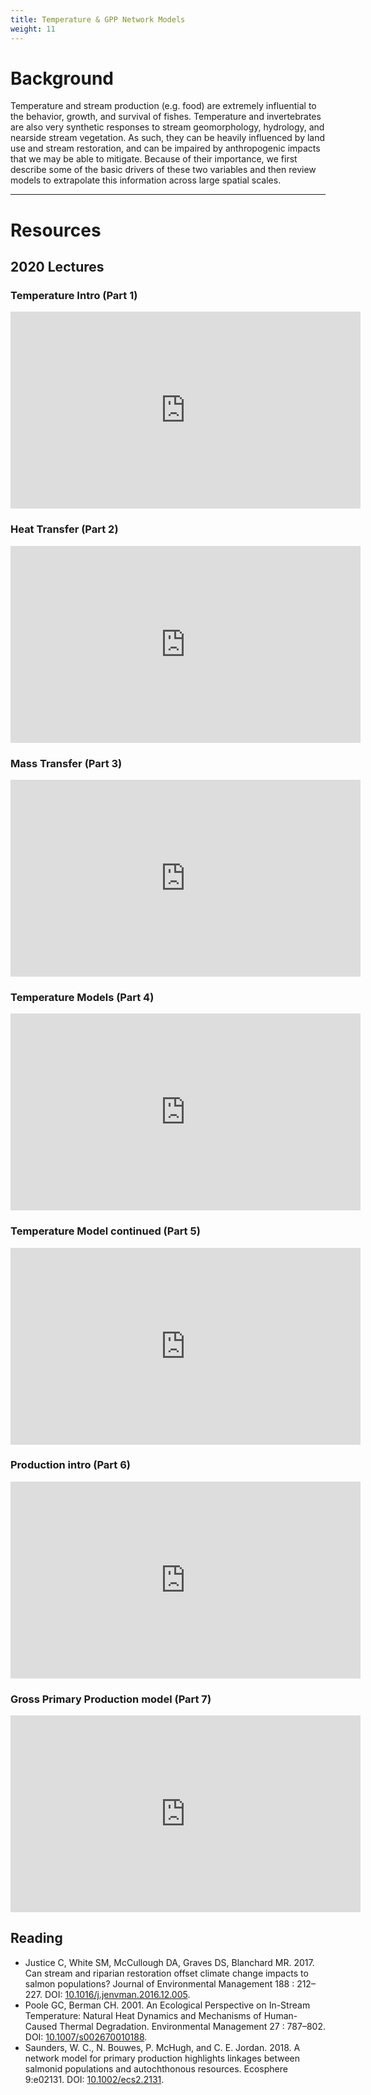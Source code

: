 ```yaml
---
title: Temperature & GPP Network Models
weight: 11
---
```


# Background

Temperature and stream production (e.g. food) are extremely influential to the behavior, growth, and survival of fishes.  Temperature and invertebrates are also very synthetic responses to stream geomorphology, hydrology, and nearside stream vegetation.  As such, they can be heavily influenced by land use and stream restoration, and can be impaired by anthropogenic impacts that we may be able to mitigate. Because of their importance, we first describe some of the basic drivers of these two variables and then review models to extrapolate this information across large spatial scales.  

------

# Resources

## 2020 Lectures
### Temperature Intro (Part 1)
<div class="responsive-embed">
<iframe width="560" height="315" src="https://www.youtube.com/embed/J37D3LipAL4" frameborder="0" allow="accelerometer; autoplay; encrypted-media; gyroscope; picture-in-picture" allowfullscreen></iframe>
</div>

### Heat Transfer (Part 2)
<div class="responsive-embed">
<iframe width="560" height="315" src="https://www.youtube.com/embed/M1AdZCFJ8gM" frameborder="0" allow="accelerometer; autoplay; encrypted-media; gyroscope; picture-in-picture" allowfullscreen></iframe>
</div>

### Mass Transfer (Part 3)
<div class="responsive-embed">
<iframe width="560" height="315" src="https://www.youtube.com/embed/z-MioX_-KfQ" frameborder="0" allow="accelerometer; autoplay; encrypted-media; gyroscope; picture-in-picture" allowfullscreen></iframe>
</div>

### Temperature Models (Part 4)
<div class="responsive-embed">
<iframe width="560" height="315" src="https://www.youtube.com/embed/aokPwPKSoVs" frameborder="0" allow="accelerometer; autoplay; encrypted-media; gyroscope; picture-in-picture" allowfullscreen></iframe>
</div>

### Temperature Model continued (Part 5)
<div class="responsive-embed">
<iframe width="560" height="315" src="https://www.youtube.com/embed/SLgZFEKfQO4" frameborder="0" allow="accelerometer; autoplay; encrypted-media; gyroscope; picture-in-picture" allowfullscreen></iframe>
</div>

### Production intro  (Part 6)
<div class="responsive-embed">
<iframe width="560" height="315" src="https://www.youtube.com/embed/jtupzKZ4u68" frameborder="0" allow="accelerometer; autoplay; encrypted-media; gyroscope; picture-in-picture" allowfullscreen></iframe>
</div>

### Gross Primary Production model  (Part 7)
<div class="responsive-embed">
<iframe width="560" height="315" src="https://www.youtube.com/embed/hSH0_L6fpvY" frameborder="0" allow="accelerometer; autoplay; encrypted-media; gyroscope; picture-in-picture" allowfullscreen></iframe>
</div>


## Reading

- <a href="https://s3-us-west-2.amazonaws.com/etalweb.joewheaton.org/Courses/Ecohydraulic/2020/Reading/Justice+etal+17+EnvirManage+riparian+restorati.pdf"><i class="fa fa-file-pdf-o" aria-hidden="true"></i></a> Justice C, White SM, McCullough DA, Graves DS, Blanchard MR. 2017. Can stream and riparian restoration offset climate change impacts to salmon populations?  Journal of Environmental Management 188 : 212–227. DOI: [10.1016/j.jenvman.2016.12.005](https://dx.doi.org/10.1016/j.jenvman.2016.12.005).
- <a href="https://s3-us-west-2.amazonaws.com/etalweb.joewheaton.org/Courses/Ecohydraulic/2020/Reading/Poole+Berman+EnvMang01.pdf"><i class="fa fa-file-pdf-o" aria-hidden="true"></i></a> Poole GC, Berman CH. 2001. An Ecological Perspective on In-Stream Temperature: Natural Heat Dynamics and Mechanisms of Human-Caused Thermal Degradation. Environmental Management 27 : 787–802. DOI: [10.1007/s002670010188](https://dx.doi.org/10.1007/s002670010188).
- Saunders, W. C., N. Bouwes, P. McHugh, and C. E. Jordan. 2018. A network model for primary production highlights linkages between salmonid populations and autochthonous resources. Ecosphere 9:e02131. DOI: [10.1002/ecs2.2131](https://dx.doi.org/10.1002/ecs2.2131).

